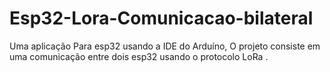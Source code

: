 # Esp32-Lora-Comunicacao-bilateral
Uma aplicação Para esp32  usando a IDE do Arduíno, O projeto consiste em uma comunicação entre dois esp32 usando o protocolo LoRa .
